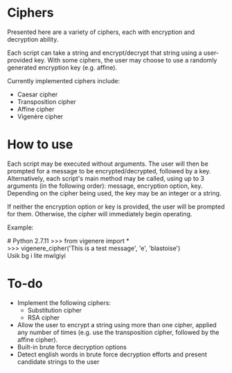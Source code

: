 # Ciphers
Presented here are a variety of ciphers, each with encryption and decryption ability. 

Each script can take a string and encrypt/decrypt that string using a user-provided key. With some ciphers, the user may choose to use a randomly generated encryption key (e.g. affine).

Currently implemented ciphers include:
* Caesar cipher
* Transposition cipher
* Affine cipher
* Vigenère cipher

# How to use
Each script may be executed without arguments. The user will then be prompted for a message to be encrypted/decrypted, followed by a key. 
Alternatively, each script's main method may be called, using up to 3 arguments (in the following order): message, encryption option, key. Depending on the cipher being used, the key may be an integer or a string. 

If neither the encryption option or key is provided, the user will be prompted for them. Otherwise, the cipher will immediately begin operating.

Example:

\# Python 2.7.11
\>>> from vigenere import * <br />
\>>> vigenere_cipher('This is a test message', 'e', 'blastoise') <br />
Usik bg i lite mwlgiyi


# To-do
* Implement the following ciphers:
  * Substitution cipher
  * RSA cipher
* Allow the user to encrypt a string using more than one cipher, applied any number of times (e.g. use the transposition cipher, followed by the affine cipher).
* Built-in brute force decryption options
* Detect english words in brute force decryption efforts and present candidate strings to the user

